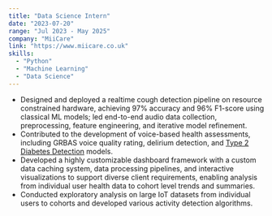 ```yaml
---
title: "Data Science Intern"
date: "2023-07-20"
range: "Jul 2023 - May 2025"
company: "MiiCare"
link: "https://www.miicare.co.uk"
skills:
  - "Python"
  - "Machine Learning"
  - "Data Science"
---
```


- Designed and deployed a realtime cough detection pipeline on resource constrained hardware, achieving 97% accuracy and
  96% F1-score using classical ML models; led end-to-end audio data collection, preprocessing, feature engineering, and iterative
  model refinement.
- Contributed to the development of voice-based health assessments, including GRBAS voice quality rating, delirium detection,
  and [Type 2 Diabetes Detection](https://arxiv.org/abs/2411.19204) models.
- Developed a highly customizable dashboard framework with a custom data caching system, data processing pipelines,
  and interactive visualizations to support diverse client requirements, enabling analysis from individual user health data to
  cohort level trends and summaries.
- Conducted exploratory analysis on large IoT datasets from individual users to cohorts and developed various activity detection
  algorithms.
